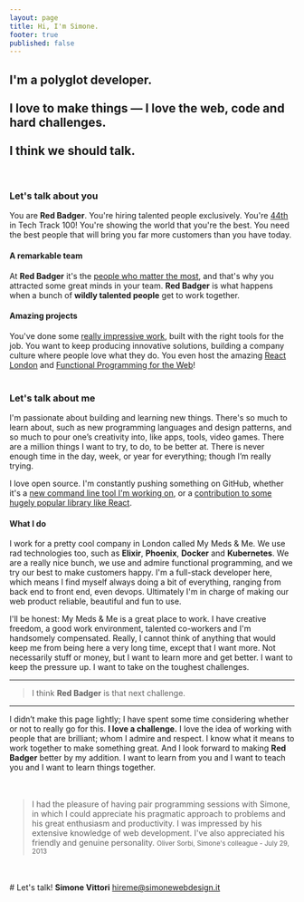 ```yaml
---
layout: page
title: Hi, I'm Simone.
footer: true
published: false
---
```


## I'm a polyglot developer.<br><br>I love to make things — I love the web, code and hard challenges.<br><br>I think we should talk.


<br>


### Let's talk about you

You are **Red Badger**. You're hiring talented people exclusively. You're [44th](https://red-badger.com/about-us/news/2016/09/10/tech-track-100-red-badger-ranked-44th) in Tech Track 100! You're showing the world that you're the best. You need the best people that will bring you far more customers than you have today.

#### A remarkable team

At **Red Badger** it's the [people who matter the most](https://red-badger.com/about-us/people/), and that's why you attracted some great minds in your team. **Red Badger** is what happens when a bunch of **wildly talented people** get to work together.

#### Amazing projects

You've done some [really impressive work](https://red-badger.com/our-work/), built with the right tools for the job. You want to keep producing innovative solutions, building a company culture where people love what they do. You even host the amazing [React London](https://react.london/) and [Functional Programming for the Web](http://www.meetup.com/Functional-Programming-for-the-Web/)!
<br>
<br>
### Let's talk about me

I'm passionate about building and learning new things. There's so much to learn about, such as new programming languages and design patterns, and so much to pour one’s creativity into, like apps, tools, video games. There are a million things I want to try, to do, to be better at. There is never enough time in the day, week, or year for everything; though I’m really trying.

I love open source. I'm constantly pushing something on GitHub, whether it's a [new command line tool I'm working on](https://github.com/simonewebdesign/elm-new), or a [contribution to some hugely popular library like React](https://github.com/facebook/react/pull/5411).

#### What I do

I work for a pretty cool company in London called My Meds & Me. We use rad technologies too, such as **Elixir**, **Phoenix**, **Docker** and **Kubernetes**. We are a really nice bunch, we use and admire functional programming, and we try our best to make customers happy. I'm a full-stack developer here, which means I find myself always doing a bit of everything, ranging from back end to front end, even devops. Ultimately I'm in charge of making our web product reliable, beautiful and fun to use.

I'll be honest: My Meds & Me is a great place to work. I have creative freedom, a good work environment, talented co-workers and I'm handsomely compensated. Really, I cannot think of anything that would keep me from being here a very long time, except that I want more. Not necessarily stuff or money, but I want to learn more and get better. I want to keep the pressure up. I want to take on the toughest challenges.

---

> I think **Red Badger** is that next challenge.

---

I didn’t make this page lightly; I have spent some time considering whether or not to really go for this. <b>I love a challenge.</b> I love the idea of working with people that are brilliant; whom I admire and respect. I know what it means to work together to make something great. And I look forward to making **Red Badger** better by my addition. I want to learn from you and I want to teach you and I want to learn things together.
<br>
<br>
<br>
<blockquote style="display: block;">I had the pleasure of having pair programming sessions with Simone, in which I could appreciate his pragmatic approach to problems and his great enthusiasm and productivity. I was impressed by his extensive knowledge of web development. I've also appreciated his friendly and genuine personality.
<small style="width: 100%; text-align: right;" class="basic-alignment right">Oliver Sorbi, Simone's colleague - July 29, 2013</small>
</blockquote>
<br>
<br>
<section class="lets-talk">
# Let's talk!
<strong>Simone Vittori</strong>
<a href="mailto:hireme@simonewebdesign.it" title="drop me an email!"/>hireme@simonewebdesign.it</a>
</section>
